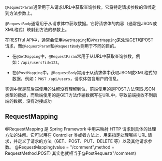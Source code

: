 `@RequestParam`通常用于从请求URL中获取查询参数。它将特定请求参数的值绑定到方法参数上。

`@RequestBody`通常用于从请求体中获取数据。它将请求体的内容（通常是JSON或XML格式）映射到方法的参数上。

在RESTful API中，通常会使用`@GetMapping`和`@PostMapping`来处理GET和POST请求，而`@RequestParam`和`@RequestBody`则用于不同的目的。

- 在`@GetMapping`中，`@RequestParam`常用于从URL中获取查询参数，例如：`/api/users?id=123`。

- 在`@PostMapping`中，`@RequestBody`常用于从请求体中获取JSON或XML格式的数据，例如：`POST /api/users`，请求体包含用户的信息。

实训中就是前后端使用的注解没有理解到位，前端使用的是POST方法获取JSON类型的数据，而后端使用的是GET方法传输数据写在URL中，导致前端接收不到后端的数据，没有对接成功

## RequestMapping 
@RequestMapping 是 Spring Framework 中用来映射 HTTP 请求到具体的处理方法的注解。它可以用在 Controller 类或者方法上，用来指定处理哪些 URL 请求，并定义了请求的方法（GET、POST、PUT、DELETE 等）以及其他请求参数。
@RequestMapping(value = "/comment",method = RequestMethod.POST)
其实也就相当于@PostRequest("/comment)